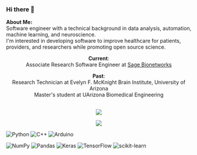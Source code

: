 ### Hi there 👋

<p> <b>About Me:</b> <br>
  Software engineer with a technical background in data analysis, automation, machine learning, and neuroscience.<br>
  I'm interested in developing software to improve healthcare for patients, providers, and researchers while promoting open source science.
</p>

<p align='center'> 
  <b>Current</b>: <br>
  Associate Research Software Engineer at <a href="https://sagebionetworks.org/">Sage Bionetworks</a>
</p>


<p align='center'> 
  <b>Past</b>: <br>
    Research Technician at Evelyn F. McKnight Brain Institute, University of Arizona<br>
    Master's student at UArizona Biomedical Engineering
</p>

<p align='center'> 
  <br>
<a href="https://www.linkedin.com/in/gianna-jordan-08739a188/">
<img src="https://img.shields.io/badge/LinkedIn-0077B5?style=for-the-badge&logo=linkedin&logoColor=white" />
</a>
</p>

<p align='center'> 
<img src="https://github-readme-stats.vercel.app/api?username=GiaJordan&theme=dark" />
</p>

![Python](https://img.shields.io/badge/python-3670A0?style=for-the-badge&logo=python&logoColor=ffdd54)
![C++](https://img.shields.io/badge/c++-%2300599C.svg?style=for-the-badge&logo=c%2B%2B&logoColor=white)
![Arduino](https://img.shields.io/badge/-Arduino-00979D?style=for-the-badge&logo=Arduino&logoColor=white)
  
![NumPy](https://img.shields.io/badge/numpy-%23013243.svg?style=for-the-badge&logo=numpy&logoColor=white)
![Pandas](https://img.shields.io/badge/pandas-%23150458.svg?style=for-the-badge&logo=pandas&logoColor=white)
![Keras](https://img.shields.io/badge/Keras-%23D00000.svg?style=for-the-badge&logo=Keras&logoColor=white)
![TensorFlow](https://img.shields.io/badge/TensorFlow-%23FF6F00.svg?style=for-the-badge&logo=TensorFlow&logoColor=white)
![scikit-learn](https://img.shields.io/badge/scikit--learn-%23F7931E.svg?style=for-the-badge&logo=scikit-learn&logoColor=white)

<!--
**GiaJordan/GiaJordan** is a ✨ _special_ ✨ repository because its `README.md` (this file) appears on your GitHub profile.

Here are some ideas to get you started:

- 🔭 I’m currently working on ...
- 🌱 I’m currently learning ...
- 👯 I’m looking to collaborate on ...
- 🤔 I’m looking for help with ...
- 💬 Ask me about ...
- 📫 How to reach me: ...
- 😄 Pronouns: ...
- ⚡ Fun fact: ...
-->
